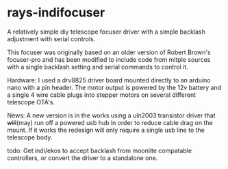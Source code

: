 # rays-indifocuser
A relatively simple diy telescope focuser driver with a simple backlash adjustment with serial controls.

This focuser was originally based on an older version of Robert Brown's focuser-pro and has been modified to include code from mltple sources with a single backlash setting and serial commands to control it. 

Hardware: 
  I used a drv8825 driver board mounted directly to an arduino nano with a pin header. The motor output is powered by the 12v   battery and a single 4 wire cable plugs into stepper motors on several different telescope OTA's.

News: A new version is in the works using a uln2003 transistor driver that ~~will~~(may) run off a powered usb hub in order to reduce cable drag on the mount. If it works the redesign will only require a single usb line to the telescope body.

todo: Get indi/ekos to accept backlash from moonlite compatable controllers, or convert the driver to a standalone one.
